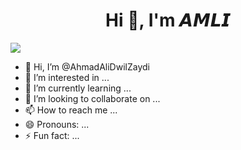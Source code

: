 <h1 align="center">Hi 👋, I'm 𝘼𝙈𝙇𝙄</h1>

<img src="https://i.pinimg.com/originals/61/70/74/617074b4d288acefc813e3fbaa6cae1b.jpg" />

- 👋 Hi, I’m @AhmadAliDwilZaydi
- 👀 I’m interested in ...
- 🌱 I’m currently learning ...
- 💞️ I’m looking to collaborate on ...
- 📫 How to reach me ...
- 😄 Pronouns: ...
- ⚡ Fun fact: ...

<!---
AhmadAliDwilZaydi/AhmadAliDwilZaydi is a ✨ special ✨ repository because its `README.md` (this file) appears on your GitHub profile.
You can click the Preview link to take a look at your changes.
--->
